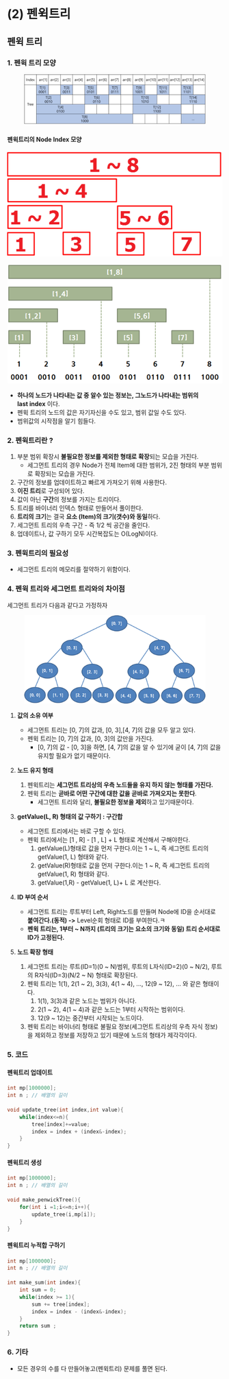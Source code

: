 # (2) 펜윅트리

## 펜윅 트리

### 1. 펜윅 트리 모양



<figure><img src="../../../.gitbook/assets/image (10) (1) (1).png" alt=""><figcaption></figcaption></figure>

#### 펜윅트리의 Node Index 모양&#x20;

![](<../../../.gitbook/assets/image (11) (1).png>)

![](<../../../.gitbook/assets/image (3) (1) (1) (1) (1) (1).png>)

* **하나의 노드가 나타내는 값 중 알수 있는 정보는, 그노드가 나타내는 범위의**\
  **last index** 이다.
* 펜윅 트리의 노드의 값은 자기자신을 수도 있고, 범위 값일 수도 있다.
* 범위값의 시작점을 알기 힘들다.

### 2. 펜윅트리란 ?

1. 부분 범위 확장시 **불필요한 정보를 제외한 형태로** **확장**되는 모습을 가진다.
   * 세그먼트 트리의 경우 Node가 전체 Item에 대한 범위가, 2진 형태의 부분 범위로 확장되는 모습을 가진다.&#x20;
2. 구간의 정보를 업데이트하고 빠르게 가져오기 위해 사용한다.
3. **이진 트리**로 구성되어 있다.
4. 값이 아닌 **구간**의 정보를 가지는 트리이다.
5. 트리를 바이너리 인덱스 형태로 만들어서 풀이한다.
6. **트리의 크기**는 결국 **요소 (Item)의 크기(갯수)와 동일**하다.
7. 세그먼트 트리의 우측 구간 - 즉 1/2 씩 공간을 줄인다.
8. 업데이트나, 값 구하기 모두 시간복잡도는 O(LogN)이다.

### 3. 펜윅트리의 필요성

* 세그먼트 트리의 메모리를 절약하기 위함이다.

### 4. 펜윅 트리와 세그먼트 트리와의 차이점

세그먼트 트리가 다음과 같다고 가정하자

<figure><img src="../../../.gitbook/assets/image (5) (2).png" alt=""><figcaption></figcaption></figure>

1. **값의 소유 여부**&#x20;
   * 세그먼트 트리는 \[0, 7]의 값과, \[0, 3],\[4, 7]의 값을 모두 알고 있다.
   * 펜윅 트리는 \[0, 7]의 값과, \[0, 3]의 값만을 가진다.
     * \[0, 7]의 값 - \[0, 3]을 하면, \[4, 7]의 값을 알 수 있기에 굳이 \[4, 7]의 값을 유지할 필요가 없기 때문이다.
2. **노드 유지 형태**
   1. 펜윅트리는 **세그먼트 트리상의 우측 노드들을 유지 하지 않는 형태를 가진다.**
   2. 펜윅 트리는 **곧바로 어떤 구간에 대한 값을 곧바로 가져오지는 못한다**.
      * 세그먼트 트리와 달리, **불필요한 정보을 제외**하고 있기때문이다.
3. **getValue(L, R) 형태의 값 구하기 : 구간합**
   * 세그먼트 트리에서는 바로 구할 수 있다.
   * 펜윅 트리에서는 \[1 , R] - \[1 , L] + L 형태로 계산해서 구해야한다.
     1. getValue(L)형태로 값을 먼저 구한다.이는 1 \~ L, 즉 세그먼트 트리의 getValue(1, L) 형태와 같다.
     2. getValue(R)형태로 값을 먼저 구한다.이는 1 \~ R, 즉 세그먼트 트리의 getValue(1, R) 형태와 같다.
     3. getValue(1,R) - getValue(1, L)+ L 로 계산한다.
4. **ID 부여 순서**
   * 세그먼트 트리는 루트부터 Left, Right노드를 만들며 Node에 ID을 순서대로\
     **붙여간다.(동적) ->** Level순회 형태로 ID를 부여한다.ㅋ
   * **펜윅 트리는, 1부터 \~ N까지 (트리의 크기는 요소의 크기와 동일) 트리 순서대로**\
     **ID가 고정된다.**
5.  **노드 확장 형태**

    1. 세그먼트 트리는 루트(ID=1)(0 \~ N)범위, 루트의 L자식(ID=2)(0 \~ N/2), 루트의 R자식(ID=3)(N/2 \~ N) 형태로 확장된다.
    2. 펜윅 트리는 1(1), 2(1 \~ 2), 3(3), 4(1 \~ 4), ..., 12(9 \~ 12), ... 와 같은 형태이다.
       1. 1(1), 3(3)과 같은 노드는 범위가 아니다.
       2. 2(1 \~ 2), 4(1 \~ 4)과 같은 노드는 1부터 시작하는 범위이다.
       3. 12(9 \~ 12)는 중간부터 시작되는 노드이다.
    3. 펜윅 트리는  바이너리 형태로 불필요 정보(세그먼트 트리상의 우측 자식 정보)을 제외하고 정보를 저장하고 있기 때문에 노드의 형태가 제각각이다.



### 5. 코드

#### 펜윅트리 업데이트

```cpp
int mp[1000000];
int n ; // 배열의 길이

void update_tree(int index,int value){
    while(index<=n){
        tree[index]+=value;
        index = index + (index&-index);
    }
}
```

#### 펜윅트리 생성

```cpp
int mp[1000000];
int n ; // 배열의 길이

void make_penwickTree(){
    for(int i =1;i<=n;i++){
        update_tree(i,mp[i]);
    }
}
```

#### 펜윅트리 누적합 구하기

```cpp
int mp[1000000];
int n ; // 배열의 길이

int make_sum(int index){
    int sum = 0;
    while(index >= 1){
        sum += tree[index];
        index = index - (index&-index);
    }
    return sum ;
}
```

### 6. 기타

* 모든 경우의 수를 다 만들어놓고(펜윅트리) 문제를 풀면 된다.
